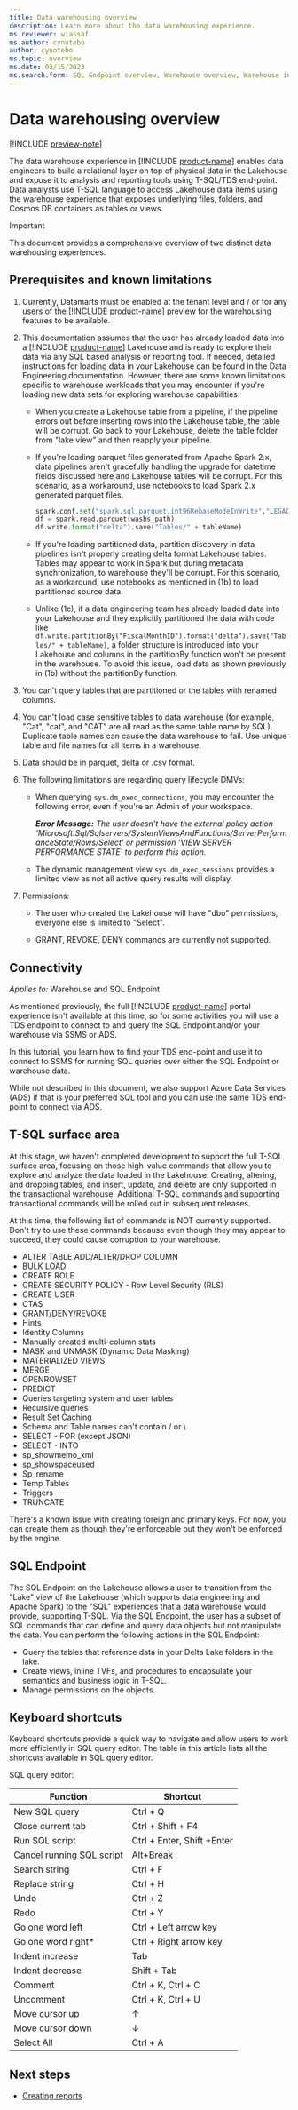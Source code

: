 ```yaml
---
title: Data warehousing overview
description: Learn more about the data warehousing experience.
ms.reviewer: wiassaf
ms.author: cynotebo
author: cynotebo
ms.topic: overview
ms.date: 03/15/2023
ms.search.form: SQL Endpoint overview, Warehouse overview, Warehouse in workspace overview
---
```


# Data warehousing overview

[!INCLUDE [preview-note](../includes/preview-note.md)]

The data warehouse experience in [!INCLUDE [product-name](../includes/product-name.md)] enables data engineers to build a relational layer on top of physical data in the Lakehouse and expose it to analysis and reporting tools using T-SQL/TDS end-point. Data analysts use T-SQL language to access Lakehouse data items using the warehouse experience that exposes underlying files, folders, and Cosmos DB containers as tables or views.

> [!IMPORTANT]
> This document provides a comprehensive overview of two distinct data warehousing experiences.

## Prerequisites and known limitations

1. Currently, Datamarts must be enabled at the tenant level and / or for any users of the [!INCLUDE [product-name](../includes/product-name.md)] preview for the warehousing features to be available.

1. This documentation assumes that the user has already loaded data into a [!INCLUDE [product-name](../includes/product-name.md)] Lakehouse and is ready to explore their data via any SQL based analysis or reporting tool. If needed, detailed instructions for loading data in your Lakehouse can be found in the Data Engineering documentation. However, there are some known limitations specific to warehouse workloads that you may encounter if you're loading new data sets for exploring warehouse capabilities:

   - When you create a Lakehouse table from a pipeline, if the pipeline errors out before inserting rows into the Lakehouse table, the table will be corrupt. Go back to your Lakehouse, delete the table folder from "lake view" and then reapply your pipeline.

   - If you're loading parquet files generated from Apache Spark 2.x, data pipelines aren't gracefully handling the upgrade for datetime fields discussed here and Lakehouse tables will be corrupt. For this scenario, as a workaround, use notebooks to load Spark 2.x generated parquet files.

      ```python
      spark.conf.set("spark.sql.parquet.int96RebaseModeInWrite","LEGACY")
      df = spark.read.parquet(wasbs_path)
      df.write.format("delta").save("Tables/" + tableName)
      ```

   - If you're loading partitioned data, partition discovery in data pipelines isn't properly creating delta format Lakehouse tables. Tables may appear to work in Spark but during metadata synchronization, to warehouse they'll be corrupt. For this scenario, as a workaround, use notebooks as mentioned in (1b) to load partitioned source data.

   - Unlike (1c), if a data engineering team has already loaded data into your Lakehouse and they explicitly partitioned the data with code like `df.write.partitionBy("FiscalMonthID").format("delta").save("Tables/" + tableName)`, a folder structure is introduced into your Lakehouse and columns in the partitionBy function won't be present in the warehouse. To avoid this issue, load data as shown previously in (1b) without the partitionBy function.

1. You can't query tables that are partitioned or the tables with renamed columns.

1. You can't load case sensitive tables to data warehouse (for example, "Cat", "cat", and "CAT" are all read as the same table name by SQL). Duplicate table names can cause the data warehouse to fail. Use unique table and file names for all items in a warehouse.

1. Data should be in parquet, delta or .csv format.

1. The following limitations are regarding query lifecycle DMVs:

   - When querying `sys.dm_exec_connections`, you may encounter the following error, even if you're an Admin of your workspace.

      ***Error Message:*** *The user doesn't have the external policy action 'Microsoft.Sql/Sqlservers/SystemViewsAndFunctions/ServerPerformanceState/Rows/Select' or permission 'VIEW SERVER PERFORMANCE STATE' to perform this action.*

   - The dynamic management view `sys.dm_exec_sessions` provides a limited view as not all active query results will display.

1. Permissions:

   - The user who created the Lakehouse will have "dbo" permissions, everyone else is limited to "Select".

   - GRANT, REVOKE, DENY commands are currently not supported.

## Connectivity

*Applies to:* Warehouse and SQL Endpoint

As mentioned previously, the full [!INCLUDE [product-name](../includes/product-name.md)] portal experience isn't available at this time, so for some activities you will use a TDS endpoint to connect to and query the SQL Endpoint and/or your warehouse via SSMS or ADS.

In this tutorial, you learn how to find your TDS end-point and use it to connect to SSMS for running SQL queries over either the SQL Endpoint or warehouse data.

While not described in this document, we also support Azure Data Services (ADS) if that is your preferred SQL tool and you can use the same TDS end-point to connect via ADS.

## T-SQL surface area

At this stage, we haven't completed development to support the full T-SQL surface area, focusing on those high-value commands that allow you to explore and analyze the data loaded in the Lakehouse. Creating, altering, and dropping tables, and insert, update, and delete are only supported in the transactional warehouse. Additional T-SQL commands and supporting transactional commands will be rolled out in subsequent releases.

At this time, the following list of commands is NOT currently supported. Don't try to use these commands because even though they may appear to succeed, they could cause corruption to your warehouse.

- ALTER TABLE ADD/ALTER/DROP COLUMN
- BULK LOAD
- CREATE ROLE
- CREATE SECURITY POLICY - Row Level Security (RLS)
- CREATE USER
- CTAS
- GRANT/DENY/REVOKE
- Hints
- Identity Columns
- Manually created multi-column stats
- MASK and UNMASK (Dynamic Data Masking)
- MATERIALIZED VIEWS
- MERGE
- OPENROWSET
- PREDICT
- Queries targeting system and user tables
- Recursive queries
- Result Set Caching
- Schema and Table names can't contain / or \
- SELECT - FOR (except JSON)
- SELECT - INTO
- sp_showmemo_xml
- sp_showspaceused
- Sp_rename
- Temp Tables
- Triggers
- TRUNCATE

There's a known issue with creating foreign and primary keys. For now, you can create them as though they're enforceable but they won't be enforced by the engine.

## SQL Endpoint

The SQL Endpoint on the Lakehouse allows a user to transition from the "Lake" view of the Lakehouse (which supports data engineering and Apache Spark) to the "SQL" experiences that a data warehouse would provide, supporting T-SQL. Via the SQL Endpoint, the user has a subset of SQL commands that can define and query data objects but not manipulate the data. You can perform the following actions in the SQL Endpoint:

- Query the tables that reference data in your Delta Lake folders in the lake.
- Create views, inline TVFs, and procedures to encapsulate your semantics and business logic in T-SQL.
- Manage permissions on the objects.

## Keyboard shortcuts

Keyboard shortcuts provide a quick way to navigate and allow users to work more efficiently in SQL query editor. The table in this article lists all the shortcuts available in SQL query editor.

SQL query editor:

| **Function** | **Shortcut** |
|---|---|
| New SQL query | Ctrl + Q |
| Close current tab | Ctrl + Shift + F4 |
| Run SQL script | Ctrl + Enter, Shift +Enter |
| Cancel running SQL script | Alt+Break |
| Search string | Ctrl + F |
| Replace string | Ctrl + H |
| Undo | Ctrl + Z |
| Redo | Ctrl + Y |
| Go one word left | Ctrl + Left arrow key |
| Go one word right*| Ctrl + Right arrow key |
| Indent increase | Tab |
| Indent decrease | Shift + Tab |
| Comment | Ctrl + K, Ctrl + C |
| Uncomment | Ctrl + K, Ctrl + U |
| Move cursor up | ↑ |
| Move cursor down | ↓ |
|Select All | Ctrl + A |

## Next steps

- [Creating reports](create-reports.md)
